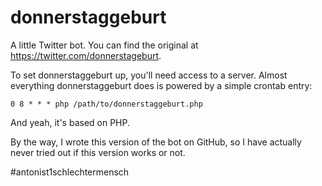 # donnerstaggeburt

A little Twitter bot. You can find the original at https://twitter.com/donnerstageburt.

To set donnerstaggeburt up, you'll need access to a server. Almost everything donnerstaggeburt does is powered by a simple crontab entry:

```
0 8 * * * php /path/to/donnerstaggeburt.php
```

And yeah, it's based on PHP.

By the way, I wrote this version of the bot on GitHub, so I have actually never tried out if this version works or not.

#antonist1schlechtermensch
